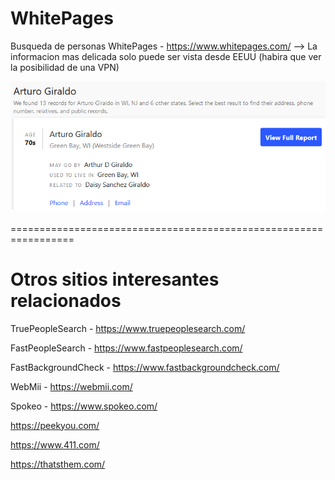WhitePages
==========

Busqueda de personas
WhitePages - https://www.whitepages.com/ --> La informacion mas delicada solo puede ser vista desde EEUU (habira que ver la posibilidad de una VPN)

![Diagrama explicativo](./imagen1.png)

=================================================================

Otros sitios interesantes relacionados
======================================

TruePeopleSearch - https://www.truepeoplesearch.com/

FastPeopleSearch - https://www.fastpeoplesearch.com/

FastBackgroundCheck - https://www.fastbackgroundcheck.com/

WebMii - https://webmii.com/

Spokeo - https://www.spokeo.com/

https://peekyou.com/

https://www.411.com/

https://thatsthem.com/

